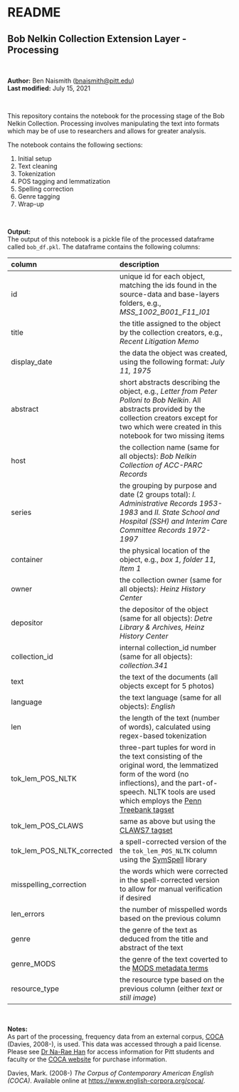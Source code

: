 # README

## Bob Nelkin Collection Extension Layer - Processing

<br>

**Author:** Ben Naismith (bnaismith@pitt.edu)  
**Last modified:** July 15, 2021

<br>

This repository contains the notebook for the processing stage of the Bob Nelkin Collection. Processing involves manipulating the text into formats which may be of use to researchers and allows for greater analysis.  

The notebook contains the following sections:

1. Initial setup
2. Text cleaning
3. Tokenization
4. POS tagging and lemmatization
5. Spelling correction
6. Genre tagging
7. Wrap-up

<br>

**Output:**  
The output of this notebook is a pickle file of the processed dataframe called `bob_df.pkl`. The dataframe contains the following columns:

column                     | description
:---                       | :---
id                         | unique id for each object, matching the ids found in the source-data and base-layers folders, e.g., _MSS_1002_B001_F11_I01_
title	                     | the title assigned to the object by the collection creators, e.g., _Recent Litigation Memo_
display_date               | the data the object was created, using the following format: _July 11, 1975_
abstract	                 | short abstracts describing the object, e.g., _Letter from Peter Polloni to Bob Nelkin_. All abstracts provided by the collection creators except for two which were created in this notebook for two missing items
host                       | the collection name (same for all objects): _Bob Nelkin Collection of ACC-PARC Records_
series                     | the grouping by purpose and date (2 groups total): _I. Administrative Records 1953-1983_ and _II. State School and Hospital (SSH) and Interim Care Committee Records 1972-1997_
container                  | the physical location of the object, e.g., _box 1, folder 11, Item 1_
owner                      | the collection owner (same for all objects): _Heinz History Center_
depositor                  | the depositor of the object (same for all objects): _Detre Library & Archives, Heinz History Center_
collection_id              | internal collection_id number (same for all objects): _collection.341_
text                       | the text of the documents (all objects except for 5 photos)
language                   | the text language (same for all objects): _English_
len                        | the length of the text (number of words), calculated using regex-based tokenization
tok_lem_POS_NLTK           | three-part tuples for word in the text consisting of the original word, the lemmatized form of the word (no inflections), and the part-of-speech. NLTK tools are used which employs the [Penn Treebank tagset](https://www.ling.upenn.edu/courses/Fall_2003/ling001/penn_treebank_pos.html)
tok_lem_POS_CLAWS          | same as above but using the [CLAWS7 tagset](http://ucrel.lancs.ac.uk/claws7tags.html)
tok_lem_POS_NLTK_corrected | a spell-corrected version of the the `tok_lem_POS_NLTK` column using the [SymSpell](https://pypi.org/project/symspellpy/) library
misspelling_correction     | the words which were corrected in the spell-corrected version to allow for manual verification if desired
len_errors                 | the number of misspelled words based on the previous column
genre                      | the genre of the text as deduced from the title and abstract of the text
genre_MODS                 | the genre of the text coverted to the [MODS metadata terms](https://github.com/uls-mad/islandora_metadata/wiki/Genre-Terms-for-Historic-Pittsburgh-Digital-Objects)
resource_type              | the resource type based on the previous column (either _text_ or _still image_)

<br>

**Notes:**  
As part of the processing, frequency data from an external corpus, [COCA](https://www.english-corpora.org/coca/) (Davies, 2008-), is used. This data was accessed through a paid license. Please see [Dr Na-Rae Han](https://www.linguistics.pitt.edu/people/na-rae-han) for access information for Pitt students and faculty or the [COCA website](https://www.wordfrequency.info/purchase.asp) for purchase information.  

Davies, Mark. (2008-) _The Corpus of Contemporary American English (COCA)_. Available online at https://www.english-corpora.org/coca/.
